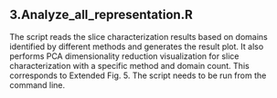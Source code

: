 ## 3.Analyze_all_representation.R
The script reads the slice characterization results based on domains identified by different methods and generates the result plot. It also performs PCA dimensionality reduction visualization for slice characterization with a specific method and domain count. This corresponds to Extended Fig. 5. The script needs to be run from the command line.
